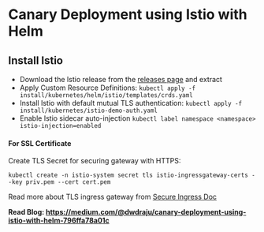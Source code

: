 # Canary Deployment using Istio with Helm
## Install Istio
* Download the Istio release from the [releases page](https://github.com/istio/istio/releases/) and extract
* Apply Custom Resource Definitions: `kubectl apply -f install/kubernetes/helm/istio/templates/crds.yaml`
* Install Istio with default mutual TLS authentication: `kubectl apply -f install/kubernetes/istio-demo-auth.yaml`
* Enable Istio sidecar auto-injection `kubectl label namespace <namespace> istio-injection=enabled`

#### For SSL Certificate
Create TLS Secret for securing gateway with HTTPS:
```
kubectl create -n istio-system secret tls istio-ingressgateway-certs --key priv.pem --cert cert.pem
```

Read more about TLS ingress gateway from [Secure Ingress Doc](https://istio.io/docs/tasks/traffic-management/secure-ingress/)


__Read Blog: https://medium.com/@dwdraju/canary-deployment-using-istio-with-helm-796ffa78a01c__
